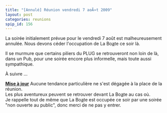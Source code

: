 ```yaml
---
title: "[Annulé] Réunion vendredi 7 aoÃ»t 2009"
layout: post
categories: reunions
spip_id: 156
---
```

La soirée initialement prévue pour le vendredi 7 août est malheureusement annulée.
Nous devons céder l'occupation de La Bo[a]()te ce soir là.

Il se murmure que certains piliers du PLUG se retrouveront non loin de là, dans un Pub, pour une soirée encore plus informelle, mais toute aussi sympathique.

À suivre …

**[Mise à jour]()** Aucune tendance particulière ne s'est dégagée à la place de la réunion.  
Les plus aventureux peuvent se retrouver devant La Bo[a]()te au cas où.  
Je rappelle tout de même que La Bo[a]()te est occupée ce soir par une soirée "non ouverte au public", donc merci de ne pas y entrer.